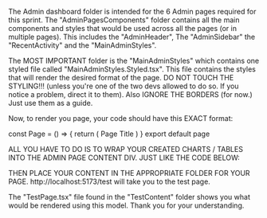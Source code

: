  The Admin dashboard folder is intended for the 6 Admin pages required for this sprint. The "AdminPagesComponents" folder contains all the main components and styles that would be used across all the pages (or in multiple pages). This includes the "AdminHeader", The "AdminSidebar" the "RecentActivity" and the "MainAdminStyles".

The MOST IMPORTANT folder is the "MainAdminStyles" which contains one styled file called "MainAdminStyles.Styled.tsx". This file contains the styles that will render the desired format of the page. DO NOT TOUCH THE STYLING!!! (unless you're one of the two devs allowed to do so. If you notice a problem, direct it to them). Also IGNORE THE BORDERS (for now.) Just use them as a guide.

Now, to render you page, your code should have this EXACT format:

const Page = () => {
  return (
    <AdminPageContainer>
        <AdminSideBar/>
        <AdminPageMain>
            <AdminHeader/>
            <AdminPageTitle>Page Title</AdminPageTitle>
            <AdminPageContent>
                <BarChart/>
                <PieChart />
            </AdminPageContent>
        </AdminPageMain>
    </AdminPageContainer>
  )
}
export default page


ALL YOU HAVE TO DO IS TO WRAP YOUR CREATED CHARTS / TABLES INTO THE ADMIN PAGE CONTENT DIV. JUST LIKE THE CODE BELOW:

<AdminPageContent>
    <BarChart/>
    <PieChart />
</AdminPageContent>

THEN PLACE YOUR CONTENT IN THE APPROPRIATE FOLDER FOR YOUR PAGE.
http://localhost:5173/test will take you to the test page.

The "TestPage.tsx" file found in the "TestContent" folder shows you what would be rendered using this model.
Thank you for your understanding.